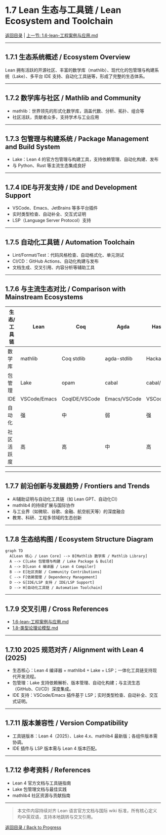 # 1.7 Lean 生态与工具链 / Lean Ecosystem and Toolchain

[返回目录](../CONTINUOUS_PROGRESS.md) | [上一节: 1.6-lean-工程案例与应用.md](1.6-lean-工程案例与应用.md)

---

## 1.7.1 生态系统概述 / Ecosystem Overview

Lean 拥有活跃的开源社区、丰富的数学库（mathlib）、现代化的包管理与构建系统（Lake）、多平台 IDE 支持、自动化工具链等，形成了完整的生态体系。

---

## 1.7.2 数学库与社区 / Mathlib and Community

- mathlib：世界领先的形式化数学库，涵盖代数、分析、拓扑、组合等
- 社区活跃，贡献者众多，支持学术与工业应用

---

## 1.7.3 包管理与构建系统 / Package Management and Build System

- Lake：Lean 4 的官方包管理与构建工具，支持依赖管理、自动化构建、发布
- 与 Python、Rust 等主流生态集成良好

---

## 1.7.4 IDE与开发支持 / IDE and Development Support

- VSCode、Emacs、JetBrains 等多平台插件
- 实时类型检查、自动补全、交互式证明
- LSP（Language Server Protocol）支持

---

## 1.7.5 自动化工具链 / Automation Toolchain

- Lint/Format/Test：代码风格检查、自动格式化、单元测试
- CI/CD：GitHub Actions、自动化构建与发布
- 文档生成、交叉引用、内容分析等辅助工具

---

## 1.7.6 与主流生态对比 / Comparison with Mainstream Ecosystems

| 生态/工具链 | Lean           | Coq            | Agda           | Haskell/Scala   |
|-------------|----------------|----------------|----------------|-----------------|
| 数学库      | mathlib        | Coq stdlib     | agda-stdlib    | Hackage/Scaladoc|
| 包管理      | Lake           | opam           | cabal           | cabal/stack/sbt |
| IDE         | VSCode/Emacs   | CoqIDE/VSCode  | Emacs/VSCode   | VSCode/IntelliJ |
| 自动化      | 强             | 中             | 弱             | 强              |
| 社区活跃度  | 高             | 高             | 中             | 高              |

---

## 1.7.7 前沿创新与发展趋势 / Frontiers and Trends

- AI辅助证明与自动化工具链（如 Lean GPT、自动化CI）
- mathlib4 的持续扩展与国际协作
- 与工业界（如微软、谷歌、金融、航空航天等）的深度融合
- 教育、科研、工程多领域的生态创新

---

## 1.7.8 生态结构图 / Ecosystem Structure Diagram

```mermaid
graph TD
  A[Lean 核心 / Lean Core] --> B[Mathlib 数学库 / Mathlib Library]
  A --> C[Lake 包管理与构建 / Lake Package & Build]
  A --> D[Lean 4 编译器 / Lean 4 Compiler]
  B --> E[社区贡献 / Community Contributions]
  C --> F[依赖管理 / Dependency Management]
  D --> G[IDE/LSP 支持 / IDE/LSP Support]
  D --> H[自动化工具链 / Automation Toolchain]
```

---

## 1.7.9 交叉引用 / Cross References

- [1.6-lean-工程案例与应用.md](1.6-lean-工程案例与应用.md)
- [1.8-类型论理论模型.md](1.8-类型论理论模型.md)

---

## 1.7.10 2025 规范对齐 / Alignment with Lean 4 (2025)

- 生态核心：Lean 4 编译器 + mathlib4 + Lake + LSP；一体化工具链支持现代开发流程。
- 包管理：Lake 支持依赖解析、版本管理、自动化构建；与主流生态（GitHub、CI/CD）深度集成。
- IDE 支持：VSCode/Emacs 插件基于 LSP；实时类型检查、自动补全、交互式证明。

---

## 1.7.11 版本兼容性 / Version Compatibility

- 工具链版本：Lean 4（2025）、Lake 4.x、mathlib4 最新版；各组件版本需协调。
- IDE 插件与 LSP 版本需与 Lean 4 版本匹配。

---

## 1.7.12 参考资料 / References

- Lean 4 官方文档与工具链指南
- Lake 包管理文档与最佳实践
- mathlib4 社区资源与贡献指南

---

> 本文件内容持续对齐 Lean 语言官方文档与国际 wiki 标准，所有核心定义均中英双语，支持本地跳转与交叉引用。

[返回目录 / Back to Progress](../CONTINUOUS_PROGRESS.md)
